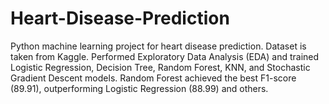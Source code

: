 # Heart-Disease-Prediction
Python machine learning project for heart disease prediction. Dataset is taken from Kaggle. Performed Exploratory Data Analysis (EDA) and trained Logistic Regression, Decision Tree, Random Forest, KNN, and Stochastic Gradient Descent models. Random Forest achieved the best F1-score (89.91), outperforming Logistic Regression (88.99) and others.
